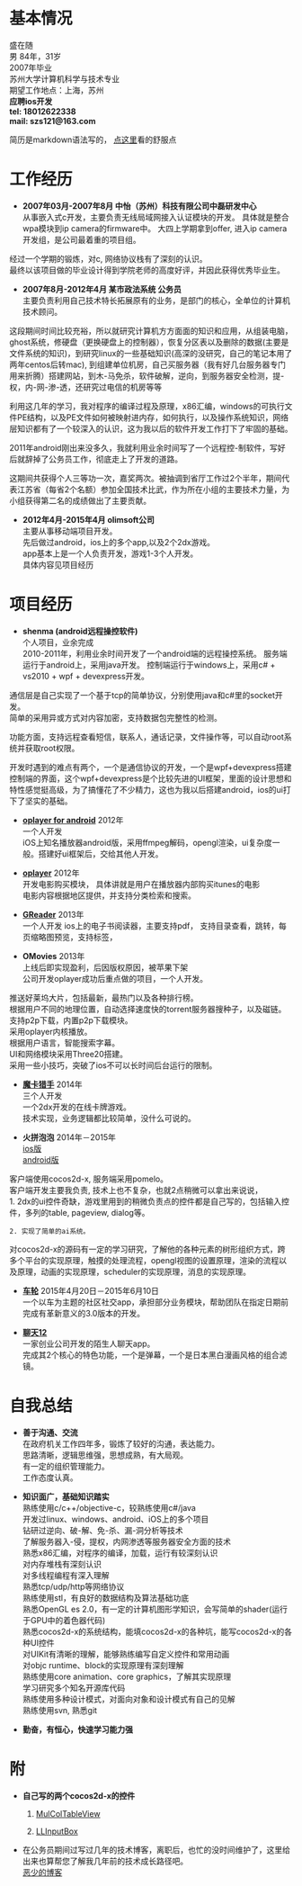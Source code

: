 基本情况  
=============================================================
盛在随  
男
84年，31岁  
2007年毕业  
苏州大学计算机科学与技术专业  
期望工作地点：上海，苏州  
__应聘ios开发__  
__tel: 18012622338__  
__mail: szs121@163.com__  


简历是markdown语法写的，
[点这里](https://github.com/aboduo/resume/blob/master/resume.md)看的舒服点
    

    
工作经历
=============================================================    

* __2007年03月-2007年8月  中怡（苏州）科技有限公司中磊研发中心__  
从事嵌入式c开发，主要负责无线局域网接入认证模块的开发。
具体就是整合wpa模块到ip camera的firmware中。
大四上学期拿到offer, 进入ip camera开发组，是公司最着重的项目组。  

 经过一个学期的锻炼，对c, 网络协议栈有了深刻的认识。  
 最终以该项目做的毕业设计得到学院老师的高度好评，并因此获得优秀毕业生。
 
 
* __2007年8月-2012年4月  某市政法系统 公务员__  
 主要负责利用自己技术特长拓展原有的业务，是部门的核心，全单位的计算机技术顾问。  
 
 这段期间时间比较充裕，所以就研究计算机方方面面的知识和应用，从组装电脑，ghost系统，修硬盘（更换硬盘上的控制器），恢复分区表以及删除的数据(主要是文件系统的知识)，到研究linux的一些基础知识(高深的没研究，自己的笔记本用了两年centos后转mac), 到组建单位机房，自己买服务器（我有好几台服务器专门用来折腾）搭建网站，到木-马免杀，软件破解，逆向，到服务器安全检测，提-权，内-网-渗-透，还研究过电信的机房等等

 利用这几年的学习，我对程序的编译过程及原理，x86汇编，windows的可执行文件PE结构，以及PE文件如何被映射进内存，如何执行，以及操作系统知识，网络层知识都有了一个较深入的认识，这为我以后的软件开发工作打下了牢固的基础。
    
 2011年android刚出来没多久，我就利用业余时间写了一个远程控-制软件，写好后就辞掉了公务员工作，彻底走上了开发的道路。

 这期间共获得个人三等功一次，嘉奖两次。被抽调到省厅工作过2个半年，期间代表江苏省（每省2个名额）参加全国技术比武，作为所在小组的主要技术力量，为小组获得第二名的成绩做出了主要贡献。



* __2012年4月-2015年4月 olimsoft公司__  
 主要从事移动端项目开发。  
 先后做过android，ios上的多个app,以及2个2dx游戏。     
 app基本上是一个人负责开发，游戏1-3个人开发。  
 具体内容见项目经历



项目经历
=============================================================   

* __shenma (android远程操控软件)__  
 个人项目，业余完成    
 2010-2011年，利用业余时间开发了一个android端的远程操控系统。
 服务端运行于android上，采用java开发。
 控制端运行于windows上，采用c# + vs2010 + wpf + devexpress开发。  
 
 通信层是自己实现了一个基于tcp的简单协议，分别使用java和c#里的socket开发。   
 简单的采用异或方式对内容加密，支持数据包完整性的检测。  

 功能方面，支持远程查看短信，联系人，通话记录，文件操作等，可以自动root系统并获取root权限。

 开发时遇到的难点有两个，一个是通信协议的开发，一个是wpf+devexpress搭建控制端的界面，这个wpf+devexpress是个比较先进的UI框架，里面的设计思想和特性感觉挺高级，为了搞懂花了不少精力，这也为我以后搭建android，ios的ui打下了坚实的基础。


* __[oplayer for android](https://play.google.com/store/apps/details?id=com.olimsoft.android.oplayer)__  2012年  
一个人开发  
iOS上知名播放器android版，采用ffmpeg解码，opengl渲染，ui复杂度一般。搭建好ui框架后，交给其他人开发。


* __[oplayer](https://itunes.apple.com/cn/app/oplayer/id344784375?l=en&mt=8)__ 2012年   
开发电影购买模块，
具体讲就是用户在播放器内部购买itunes的电影  
电影内容根据地区提供，并支持分类检索和搜索。


* __[GReader](https://itunes.apple.com/cn/app/greader-best-pdf-reader-for/id560066165)__ 2013年    
一个人开发
ios上的电子书阅读器，主要支持pdf，
支持目录查看，跳转，每页缩略图预览，支持标签，


* __OMovies__  2013年  
上线后即实现盈利，后因版权原因，被苹果下架  
公司开发oplayer成功后重点做的项目，一个人开发。 

 推送好莱坞大片，包括最新，最热门以及各种排行榜。  
根据用户不同的地理位置，自动选择速度快的torrent服务器搜种子，以及磁链。  
支持p2p下载，内置p2p下载模块。  
采用oplayer内核播放。  
根据用户语言，智能搜索字幕。  
UI和网络模块采用Three20搭建。  
采用一些小技巧，突破了ios不可以长时间后台运行的限制。  


* __[魔卡猎手](https://itunes.apple.com/cn/app/clash-cards-bounty-hunter/id664964068)__  2014年  
三个人开发  
一个2dx开发的在线卡牌游戏。  
技术实现，业务逻辑都比较简单，没什么可说的。  



* __火拼泡泡__  2014年－2015年  
[ios版](https://itunes.apple.com/cn/app/huo-pin-pao-paoonline/id736488445?mt=8)  
[android版](http://paopaotang.olimsoft.com/index.php?route=information/information&information_id=1)  

 客户端使用cocos2d-x, 服务端采用pomelo。     
客户端开发主要我负责, 技术上也不复杂，也就2点稍微可以拿出来说说，  
    1. 2dx的ui控件奇缺，游戏里用到的稍微负责点的控件都是自己写的，包括输入控件，多列的table, pageview, dialog等。  
    
    2. 实现了简单的ai系统。


 对cocos2d-x的源码有一定的学习研究，了解他的各种元素的树形组织方式，跨多个平台的实现原理，触摸的处理流程，opengl视图的设置原理，渲染的流程以及原理，动画的实现原理，scheduler的实现原理，消息的实现原理。

* __[车轮](https://itunes.apple.com/cn/app/che-lun-qi-che-she-qu-zhong/id793604093?l=en&mt=8)__  2015年4月20日－2015年6月10日  
  一个以车为主题的社区社交app，承担部分业务模块，帮助团队在指定日期前完成有革新意义的3.0版本的开发。
   

* __[聊天12](https://itunes.apple.com/cn/app/12xiao-shi/id954972451?l=en&mt=8)__   
  一家创业公司开发的陌生人聊天app。  
  完成其2个核心的特色功能，一个是弹幕，一个是日本黑白漫画风格的组合滤镜。




自我总结
=============================================================  

* __善于沟通、交流__  
 在政府机关工作四年多，锻炼了较好的沟通，表达能力。  
 思路清晰，逻辑思维强，思想成熟，有大局观。  
 有一定的组织管理能力。  
 工作态度认真。  


* __知识面广，基础知识踏实__  
 熟练使用c/c++/objective-c，较熟练使用c#/java  
 开发过linux、windows、android、iOS上的多个项目  
 钻研过逆向、破-解、免-杀、漏-洞分析等技术  
 了解服务器入-侵，提权，内网渗透等服务器安全方面的技术  
 熟悉x86汇编，对程序的编译，加载，运行有较深刻认识  
 对内存堆栈有深刻认识  
 对多线程编程有深入理解  
 熟悉tcp/udp/http等网络协议  
 熟练使用stl，有良好的数据结构及算法基础功底  
 熟悉OpenGL es 2.0，有一定的计算机图形学知识，会写简单的shader(运行于GPU中的着色器代码)  
 熟悉cocos2d-x的系统结构，能填cocos2d-x的各种坑，能写cocos2d-x的各种UI控件  
 对UIKit有清晰的理解，能够熟练编写自定义控件和常用动画    
 对objc runtime、block的实现原理有深刻理解  
 熟练使用core animation、core graphics，了解其实现原理   
 学习研究多个知名开源库代码  
 熟练使用多种设计模式，对面向对象和设计模式有自己的见解   
 熟练使用svn, 熟悉git  
 

* __勤奋，有恒心，快速学习能力强__



附
=============================================================  

* __自己写的两个cocos2d-x的控件__

  1. [MulColTableView](https://github.com/aboduo/MulColTableView.git)  

  2. [LLInputBox](https://github.com/aboduo/LLInputBox.git)  


* 在公务员期间过写过几年的技术博客，离职后，也忙的没时间维护了，这里给出来也算帮您了解我几年前的技术成长路径吧。    
  [恶少的博客](http://blog.163.com/szs121@126)



